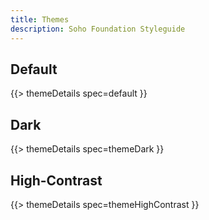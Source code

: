 ```yaml
---
title: Themes
description: Soho Foundation Styleguide
---
```


## Default

{{> themeDetails spec=default }}

## Dark

{{> themeDetails spec=themeDark }}

## High-Contrast

{{> themeDetails spec=themeHighContrast }}
